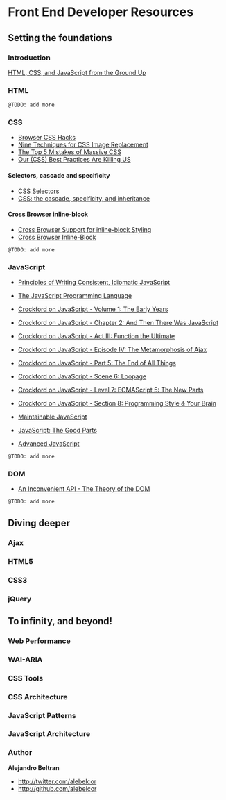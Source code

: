 Front End Developer Resources
=============================

Setting the foundations
-----------------------

### Introduction
[HTML, CSS, and JavaScript from the Ground Up](http://code.google.com/edu/submissions/html-css-javascript/#introduction)

### HTML
`@TODO: add more`

### CSS
* [Browser CSS Hacks](http://paulirish.com/2009/browser-specific-css-hacks/)
* [Nine Techniques for CSS Image Replacement](http://css-tricks.com/css-image-replacement/)
* [The Top 5 Mistakes of Massive CSS](http://www.youtube.com/watch?v=j6sAm7CLoCQ)
* [Our (CSS) Best Practices Are Killing US](http://www.stubbornella.org/content/2011/04/28/our-best-practices-are-killing-us/)

#### Selectors, cascade and specificity
* [CSS Selectors](http://alebelcor.blogspot.mx/2011/09/css-selectors.html)
* [CSS: the cascade, specificity, and inheritance](http://nicolasgallagher.com/css-cascade-specificity-inheritance/)

#### Cross Browser inline-block
* [Cross Browser Support for inline-block Styling](http://foohack.com/2007/11/cross-browser-support-for-inline-block-styling/)
* [Cross Browser Inline-Block](http://css-tricks.com/snippets/css/cross-browser-inline-block/)

`@TODO: add more`

### JavaScript
* [Principles of Writing Consistent, Idiomatic JavaScript](https://github.com/rwldrn/idiomatic.js)

* [The JavaScript Programming Language](http://www.youtube.com/watch?v=v2ifWcnQs6M)

* [Crockford on JavaScript - Volume 1: The Early Years](http://www.youtube.com/watch?v=JxAXlJEmNMg)
* [Crockford on JavaScript - Chapter 2: And Then There Was JavaScript](http://www.youtube.com/watch?v=RO1Wnu-xKoY)
* [Crockford on JavaScript - Act III: Function the Ultimate](http://www.youtube.com/watch?v=ya4UHuXNygM)
* [Crockford on JavaScript - Episode IV: The Metamorphosis of Ajax](http://www.youtube.com/watch?v=Fv9qT9joc0M)
* [Crockford on JavaScript - Part 5: The End of All Things](http://www.youtube.com/watch?v=47Ceot8yqeI)
* [Crockford on JavaScript - Scene 6: Loopage](http://www.youtube.com/watch?v=QgwSUtYSUqA)
* [Crockford on JavaScript - Level 7: ECMAScript 5: The New Parts](http://www.youtube.com/watch?v=UTEqr0IlFKY)
* [Crockford on JavaScript - Section 8: Programming Style & Your Brain](http://www.youtube.com/watch?v=taaEzHI9xyY)

* [Maintainable JavaScript](http://www.youtube.com/watch?v=pebHk8S5c6o)

* [JavaScript: The Good Parts](http://www.youtube.com/watch?v=hQVTIJBZook)
* [Advanced JavaScript](http://www.youtube.com/watch?v=DwYPG6vreJg)

`@TODO: add more`

### DOM
* [An Inconvenient API - The Theory of the DOM](http://www.youtube.com/watch?v=Y2Y0U-2qJMs)

`@TODO: add more`


Diving deeper
-------------
### Ajax

### HTML5

### CSS3

### jQuery


To infinity, and beyond!
------------------------
### Web Performance

### WAI-ARIA

### CSS Tools

### CSS Architecture

### JavaScript Patterns

### JavaScript Architecture


### Author

**Alejandro Beltran**

+ http://twitter.com/alebelcor
+ http://github.com/alebelcor
